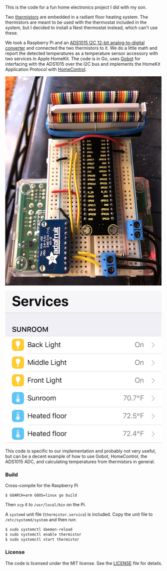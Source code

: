 This is the code for a fun home electronics project I did with my son.

Two [thermistors](https://en.wikipedia.org/wiki/Thermistor) are
embedded in a radiant floor heating system.  The thermistors are meant
to be used with the thermostat included in the system, but I decided
to install a Nest thermostat instead, which can't use these.

We took a Raspberry Pi and an [ADS1015 I2C 12-bit analog-to-digital
converter](https://www.adafruit.com/product/1083) and connected the
two thermistors to it.  We do a little math and report the detected
temperatures as a temperature sensor accessory with two services in
Apple HomeKit.  The code is in Go, uses [Gobot](https://gobot.io) for
interfacing with the ADS1015 over the I2C bus and implements the
HomeKit Application Protocol with
[HomeControl](https://github.com/brutella/hc).

![The finished product](thermistor-rpi.jpg)

![Values in the Home app](thermistor-ios.jpg)

This code is specific to our implementation and probably not very
useful, but can be a decent example of how to use Gobot, HomeControl,
the ADS1015 ADC, and calculating temperatures from thermistors in
general.

### Build

Cross-compile for the Raspberry Pi

    $ GOARCH=arm GOOS=linux go build

Then `scp` it to `/usr/local/bin` on the Pi.

A `systemd` unit file (`thermistor.service`) is included.  Copy the
unit file to `/etc/systemd/system` and then run:

    $ sudo systemctl daemon-reload
    $ sudo systemctl enable thermistor
    $ sudo systemctl start thermistor

### License

The code is licensed under the MIT license.  See the
[LICENSE](LICENSE) file for details.
